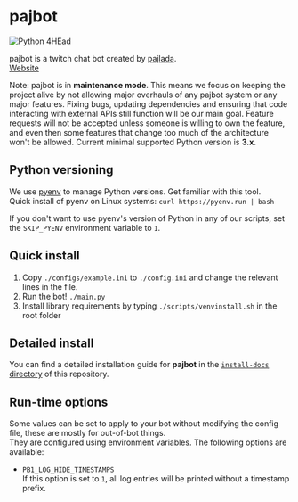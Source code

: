 # pajbot 
![Python 4HEad](https://github.com/pajbot/pajbot/workflows/Python%204HEad/badge.svg)


pajbot is a twitch chat bot created by [pajlada](http://twitch.tv/pajlada).  
[Website](https://pajbot.com)

Note: pajbot is in **maintenance mode**.
This means we focus on keeping the project alive by not allowing major overhauls of any pajbot system or any major features.
Fixing bugs, updating dependencies and ensuring that code interacting with external APIs still function will be our main goal.
Feature requests will not be accepted unless someone is willing to own the feature, and even then some features that change too much of the architecture won't be allowed.
Current minimal supported Python version is **3.x**.

## Python versioning

We use [pyenv](https://github.com/pyenv/pyenv) to manage Python versions. Get familiar with this tool.  
Quick install of pyenv on Linux systems: `curl https://pyenv.run | bash`

If you don't want to use pyenv's version of Python in any of our scripts, set the `SKIP_PYENV` environment variable to `1`.

## Quick install

1. Copy `./configs/example.ini` to `./config.ini` and change the relevant lines in the file.
2. Run the bot! `./main.py`
3. Install library requirements by typing `./scripts/venvinstall.sh` in the root folder

## Detailed install

You can find a detailed installation guide for **pajbot** in the [`install-docs` directory](./install-docs) of this repository.

## Run-time options

Some values can be set to apply to your bot without modifying the config file, these are mostly for out-of-bot things.  
They are configured using environment variables. The following options are available:

- `PB1_LOG_HIDE_TIMESTAMPS`  
   If this option is set to `1`, all log entries will be printed without a timestamp prefix.